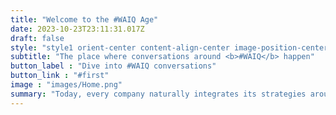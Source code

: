 ```yaml
---
title: "Welcome to the #WAIQ Age"
date: 2023-10-23T23:11:31.017Z
draft: false
style: "style1 orient-center content-align-center image-position-center fullscreen onload-image-fade-in onload-content-fade-right"
subtitle: "The place where conversations around <b>#WAIQ</b> happen"
button_label : "Dive into #WAIQ conversations"
button_link : "#first"
image : "images/Home.png"
summary: "Today, every company naturally integrates its strategies around web, mobile and cloud. It is inconceivable that they can be understood as separate disciplines. In a few years, history will repeat itself with three other disciplines: <strong>web3</strong>, AI and quantum. All three will feed back and complement each other and their convergence will multiply the opportunities for startups and corporates to develop new competitive advantages. Want to join us?"
---
```

